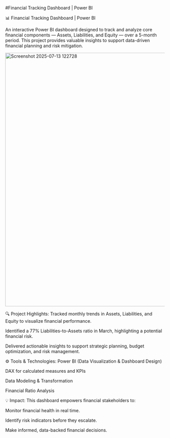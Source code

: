 #Financial Tracking Dashboard | Power BI

📊 Financial Tracking Dashboard | Power BI

An interactive Power BI dashboard designed to track and analyze core financial components — Assets, Liabilities, and Equity — over a 5-month period. This project provides valuable insights to support data-driven financial planning and risk mitigation.

<img width="1436" height="802" alt="Screenshot 2025-07-13 122728" src="https://github.com/user-attachments/assets/0168e17f-0029-4f50-aba7-6483914d0608" />

🔍 Project Highlights:
Tracked monthly trends in Assets, Liabilities, and Equity to visualize financial performance.

Identified a 77% Liabilities-to-Assets ratio in March, highlighting a potential financial risk.

Delivered actionable insights to support strategic planning, budget optimization, and risk management.

⚙️ Tools & Technologies:
Power BI (Data Visualization & Dashboard Design)

DAX for calculated measures and KPIs

Data Modeling & Transformation

Financial Ratio Analysis

💡 Impact:
This dashboard empowers financial stakeholders to:

Monitor financial health in real time.

Identify risk indicators before they escalate.

Make informed, data-backed financial decisions.
